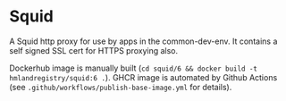 # Squid

A Squid http proxy for use by apps in the common-dev-env. It contains a self signed SSL cert for HTTPS proxying also.

Dockerhub image is manually built (`cd squid/6 && docker build -t hmlandregistry/squid:6 .`).
GHCR image is automated by Github Actions (see `.github/workflows/publish-base-image.yml` for details).
